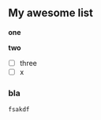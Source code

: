 <!-- 
.. title: 2016 Resolution
.. slug: 2016-resolution
.. date: 2016-01-31 13:52:11 UTC+07:00
.. tags: resolution 
.. category: 
.. link: 
.. description: 
.. type: text
-->

## My awesome list

__one__

**two**

- [ ] three
- [ ] x

### bla

`fsakdf`


